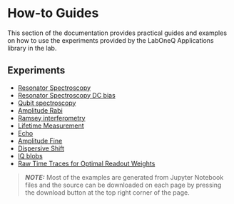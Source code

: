 # How-to Guides

This section of the documentation provides practical guides and examples on how to use the 
experiments provided by the LabOneQ Applications library in the lab.

## Experiments

* [Resonator Spectroscopy](sources/resonator_spectroscopy.ipynb)
* [Resonator Spectroscopy DC bias](sources/resonator_spectroscopy_dcbias.ipynb)
* [Qubit spectroscopy](sources/qubit_spectroscopy.ipynb)
* [Amplitude Rabi](sources/amplitude_rabi.ipynb)
* [Ramsey interferometry](sources/ramsey.ipynb)
* [Lifetime Measurement](sources/lifetime_measurement.ipynb)
* [Echo](sources/echo.ipynb)
* [Amplitude Fine](sources/amplitude_fine.ipynb)
* [Dispersive Shift](sources/dispersive_shift.ipynb)
* [IQ blobs](sources/iq_blobs.ipynb)
* [Raw Time Traces for Optimal Readout Weights](sources/time_traces.ipynb)

> **_NOTE:_** Most of the examples are generated from Jupyter Notebook files and the source
can be downloaded on each page by pressing the download button at the top right corner
of the page.
